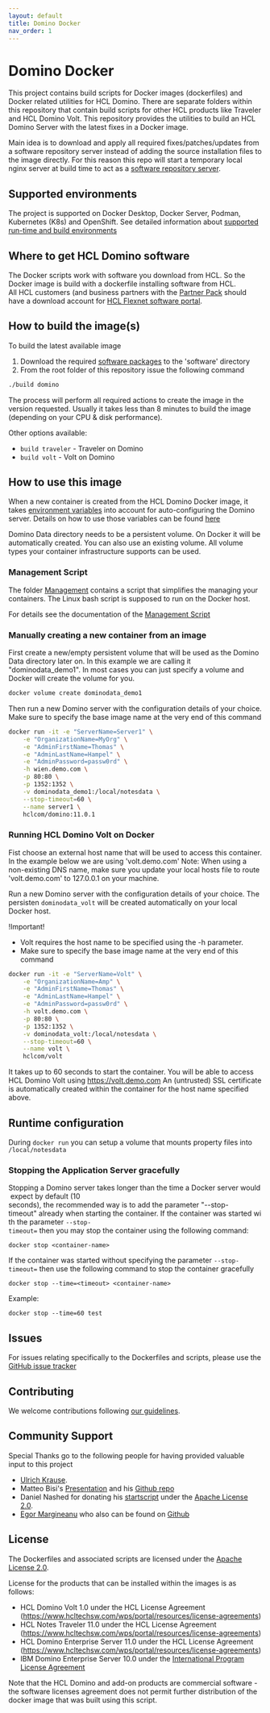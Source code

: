 ```yaml
---
layout: default
title: Domino Docker
nav_order: 1
---
```

# Domino Docker 
This project contains build scripts for Docker images (dockerfiles) and Docker related utilities for HCL Domino. There are separate folders within this repository that contain build scripts for other HCL products like Traveler and HCL Domino Volt. This repository provides the utilities to build an HCL Domino Server with the latest fixes in a Docker image.

Main idea is to download and apply all required fixes/patches/updates from a software repository server instead of adding the source installation files to the image directly. For this reason this repo will start a temporary local nginx server at build time to act as a [software repository server](compontents/software-repo).


## Supported environments

The project is supported on Docker Desktop, Docker Server, Podman, Kubernetes (K8s) and OpenShift.
See detailed information about [supported run-time and build environments](components/supported-environments)

## Where to get HCL Domino software

The Docker scripts work with software you download from HCL. So the Docker image is build with a dockerfile installing software from HCL.  
All HCL customers (and business partners with the [Partner Pack](https://www.hcltechsw.com/resources/partner-connect/resources/partner-pack) should have a download account for [HCL Flexnet software portal](https://hclsoftware.flexnetoperations.com/flexnet/operationsportal).


## How to build the image(s)
To build the latest available image 
1. Download the required [software packages](components/software-repo) to the 'software' directory
2. From the root folder of this repository issue the following command 
```bash
./build domino
```
The process will perform all required actions to create the image in the version requested. Usually it takes less than 8 minutes to build the image (depending on your CPU & disk performance).

Other options available:
* ```build traveler``` - Traveler on Domino
* ```build volt``` - Volt on Domino
 
## How to use this image
When a new container is created from the HCL Domino Docker image, it takes [environment variables](components/run-variables) into account for auto-configuring the Domino server. Details on how to use those variables can be found [here](components/run-variables)

Domino Data directory needs to be a persistent volume. On Docker it will be automatically created. You can also use an existing volume. All volume types your container infrastructure supports can be used.

### Management Script
The folder [Management](components/management) contains a script that simplifies the managing your containers. The Linux bash script is supposed to run on the Docker host.

For details see the documentation of the [Management Script](components/management.md)

### Manually creating a new container from an image
First create a new/empty persistent volume that will be used as the Domino Data directory later on. In this example we are calling it "dominodata_demo1".
In most cases you can just specify a volume and Docker will create the volume for you.

```bash
docker volume create dominodata_demo1
```
Then run a new Domino server with the configuration details of your choice. Make sure to specify the base image name at the very end of this command

```bash
docker run -it -e "ServerName=Server1" \
    -e "OrganizationName=MyOrg" \
    -e "AdminFirstName=Thomas" \
    -e "AdminLastName=Hampel" \
    -e "AdminPassword=passw0rd" \
    -h wien.demo.com \
    -p 80:80 \
    -p 1352:1352 \
    -v dominodata_demo1:/local/notesdata \
    --stop-timeout=60 \
    --name server1 \
    hclcom/domino:11.0.1
```

### Running HCL Domino Volt on Docker

Fist choose an external host name that will be used to access this container. 
In the example below we are using 'volt.demo.com'
Note: When using a non-existing DNS name, make sure you update your local hosts file to route 'volt.demo.com' to 127.0.0.1 on your machine.

Run a new Domino server with the configuration details of your choice. 
The persisten `dominodata_volt` will be created automatically on your local Docker host.

!Important!
* Volt requires the host name to be specified using the -h parameter.
* Make sure to specify the base image name at the very end of this command

```bash
docker run -it -e "ServerName=Volt" \
    -e "OrganizationName=Amp" \
    -e "AdminFirstName=Thomas" \
    -e "AdminLastName=Hampel" \
    -e "AdminPassword=passw0rd" \
    -h volt.demo.com \
    -p 80:80 \
    -p 1352:1352 \
    -v dominodata_volt:/local/notesdata \
    --stop-timeout=60 \
    --name volt \
    hclcom/volt
```

It takes up to 60 seconds to start the container. You will be able to access HCL Domino Volt using https://volt.demo.com 
An (untrusted) SSL certificate is automatically created within the container for the host name specified above.

## Runtime configuration

During ```docker run``` you can setup a volume that mounts property files into `/local/notesdata`

### Stopping the Application Server gracefully
Stopping a Domino server takes longer than the time a Docker server would expect by default (10 seconds), the recommended way is to add the parameter "--stop-timeout" already when starting the container. If the container was started with the parameter ```--stop-timeout=``` then you may stop the container using the following command:

```docker stop <container-name>```

If the container was started without specifying the parameter ```--stop-timeout=``` then use the following command to stop the container gracefully

```docker stop --time=<timeout> <container-name>```

Example:

```docker stop --time=60 test```


## Issues
For issues relating specifically to the Dockerfiles and scripts, please use the [GitHub issue tracker](issues)

## Contributing
We welcome contributions following [our guidelines](contributing.md).

## Community Support
Special Thanks go to the following people for having provided valuable input to this project

* [Ulrich Krause](https://www.eknori.de/2017-08-20/domino-on-docker/).
* Matteo Bisi's [Presentation](https://www.slideshare.net/mbisi/connect2016-1172-shipping-domino) and his [Github repo](https://github.com/matteobisi/docker)
* Daniel Nashed for donating his [startscript](https://www.nashcom.de/nshweb/pages/startscript.htm) under the [Apache License 2.0](https://www.apache.org/licenses/LICENSE-2.0.html). 
* [Egor Margineanu](https://www.egmar.ro/) who also can be found on [Github](https://github.com/egmar)


## License
The Dockerfiles and associated scripts are licensed under the [Apache License 2.0](https://www.apache.org/licenses/LICENSE-2.0.html). 

License for the products that can be installed within the images is as follows:
* HCL Domino Volt 1.0 under the HCL License Agreement (https://www.hcltechsw.com/wps/portal/resources/license-agreements)
* HCL Notes Traveler 11.0 under the HCL License Agreement (https://www.hcltechsw.com/wps/portal/resources/license-agreements)
* HCL Domino Enterprise Server 11.0 under the HCL License Agreement (https://www.hcltechsw.com/wps/portal/resources/license-agreements)
* IBM Domino Enterprise Server 10.0 under the [International Program License Agreement](https://www-03.ibm.com/software/sla/sladb.nsf/displaylis/FB664D0899DE8E7C8525832100805159?OpenDocument)
 
 
Note that the HCL Domino and add-on products are commercial software - the software licenses agreement does not permit further distribution of the docker image that was built using this script.
